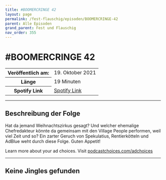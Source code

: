 ```yaml
---
title: #BOOMERCRINGE 42
layout: page
permalink: /fest-flauschig/episoden/BOOMERCRINGE-42
parent: Alle Episoden
grand_parent: Fest und Flauschig
nav_order: 355
---
```


# #BOOMERCRINGE 42
<table class="resp-table dcf-table dcf-table-responsive dcf-table-bordered dcf-table-striped dcf-w-100%">
                    <tbody>
                        <tr>
                            <th scope="row">Veröffentlich am:</th>
                            <td data-label="Veröffentlich am:">19. Oktober 2021</td>
                        </tr>
                        <tr>
                            <th scope="row">Länge </th>
                            <td data-label="Länge ">19 Minuten</td>
                        </tr><tr>
                                <th scope="row">Spotify Link</th>
                                <td data-label="Spotify Link"><a href="https://open.spotify.com/episode/6ZUCmWWioqDGJSHPlqcUMr">Spotify Link</a></td>
                            </tr></tbody>
                </table>

***

## Beschreibung der Folge

<div>
<p>Hat da jemand Weihnachtszirkus gesagt? Und welcher ehemalige Chefredakteur könnte da gemeinsam mit den Village People performen, weil viel Zeit und so? Ein zarter Geruch von Spekulatius, Rentierkötteln und AdBlue weht durch diese Folge. Guten Appetit!</p><p> </p><p>Learn more about your ad choices. Visit <a href="https://podcastchoices.com/adchoices">podcastchoices.com/adchoices</a></p>  
</div>

***

## Keine Jingles gefunden